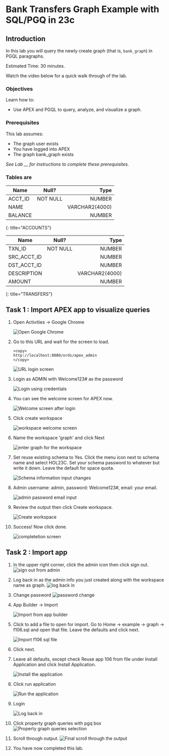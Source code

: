 # Bank Transfers Graph Example with SQL/PGQ in 23c

## Introduction

In this lab you will query the newly create graph (that is, `bank_graph`) in PGQL paragraphs.

Estimated Time: 30 minutes.

Watch the video below for a quick walk through of the lab.

<!-- update video link. Previous iteration: [](youtube:XnE1yw2k5IU) -->

### Objectives
Learn how to:
- Use APEX and PGQL to query, analyze, and visualize a graph.

### Prerequisites
This lab assumes:
- The graph user exists
- You have logged into APEX
- The graph bank_graph exists

*See Lab \_\_ for instructions to complete these prerequisites.*

### Tables are
| Name | Null? | Type |
| ------- |:--------:| --------------:|
| ACCT_ID | NOT NULL | NUMBER|
| NAME |  | VARCHAR2(4000) |
| BALANCE |  | NUMBER |
{: title="ACCOUNTS"}

| Name | Null? | Type |
| ------- |:--------:| --------------:|
| TXN_ID | NOT NULL | NUMBER|
| SRC\_ACCT\_ID |  | NUMBER |
| DST\_ACCT\_ID |  | NUMBER |
| DESCRIPTION |  | VARCHAR2(4000) |
| AMOUNT |  | NUMBER |
{: title="TRANSFERS"}

## Task 1 : Import APEX app to visualize queries

1. Open Activities -> Google Chrome

    ![Open Google Chrome](images/activities-chrome.png)


2. Go to this URL and wait for the screen to load.
    ```
    <copy>
    http://localhost:8080/ords/apex_admin
    </copy>
    ```

    ![URL login screen](images/admin-services.png)


3. Login as ADMIN with Welcome123# as the password

    ![Login using credentials](images/login-details.png)

4. You can see the welcome screen for APEX now. 

    ![Welcome screen after login](images/welcome-to-apex.png)

5. Click create workspace

    ![workspace welcome screen](images/workspace-name.png)

6. Name the workspace 'graph' and click Next

    ![enter graph for the workspace](images/graph-next.png)

7. Set reuse existing schema to Yes. Click the menu icon next to schema name and select HOL23C. Set your schema password to whatever but write it down. Leave the default for space quota.

    ![Schema information input changes](images/schema-info.png)

8. Admin username: admin, password: Welcome123#, email: your email.

    ![admin password email input](images/admin-password-email.png)

9. Review the output then click Create workspace.

    ![Create workspace](images/create-workspace.png)

10. Success! Now click done.

    ![completetion screen](images/done.png)


## Task 2 : Import app

1. In the upper right corner, click the admin icon then click sign out.
    ![sign out from admin](images/logout.png)


2.  Log back in as the admin info you just created along with the workspace name as graph.
    ![log back in](images/log-back-in.png)


3. Change password
    ![password change](images/change-password.png)


4. App Builder -> Import

    ![Import from app builder](images/app-builder-import.png)

5. Click to add a file to open for import. Go to Home -> example -> graph -> f106.sql and open that file. Leave the defaults and click next.

    ![Import f106 sql file](images/f106-import.png)

6. Click next.
    
7.  Leave all defaults, except check Reuse app 106 from file under Install Application and click Install Application. 

    ![Install the application](images/install-application.png)

8.  Click run application

    ![Run the application](images/run-application.png)



9.  Login

    ![Log back in](images/login-final.png)


10. Click property graph queries with pgq box
    ![Property graph queries selection](images/property-graph-queries.png)
    
11. Scroll through output.
    ![Final scroll through the output](images/scroll-through.png)

12. You have now completed this lab.